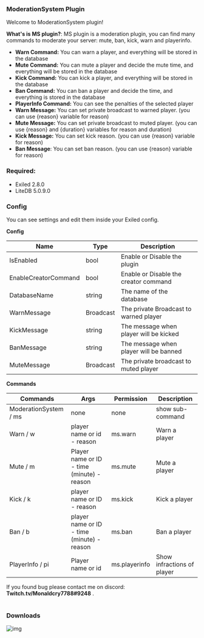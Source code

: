 

### **ModerationSystem Plugin**<br />

Welcome to ModerationSystem plugin!

**What's is MS plugin?**: MS plugin is a moderation plugin, you can find many commands to moderate your server: mute, ban, kick, warn and playerinfo.

- **Warn Command:** You can warn a player, and everything will be stored in the database
- **Mute Command:** You can mute a player and decide the mute time, and everything will be stored in the database
- **Kick Command:** You can kick a player, and everything will be stored in the database
- **Ban Command:** You can ban a player and decide the time, and everything is stored in the database
- **PlayerInfo Command:** You can see the penalties of the selected player
- **Warn Message:** You can set private broadcast to warned player. (you can use {reason} variable for reason)
- **Mute Message:** You can set private broadcast to muted player. (you can use {reason} and {duration} variables for reason and duration)
- **Kick Message:** You can set kick reason. (you can use {reason} variable for reason)
- **Ban Message**: You can set ban reason. (you can use {reason} variable for reason)

### Required: 
- Exiled 2.8.0
- LiteDB 5.0.9.0

### Config

You can see settings and edit them inside your Exiled config.

**Config**

| Name  | Type | Description | 
| ------------- | ------------- | ------------- |
| IsEnabled  | bool  | Enable or Disable the plugin |
| EnableCreatorCommand | bool | Enable or Disable the creator command |
| DatabaseName | string | The name of the database |
| WarnMessage | Broadcast  | The private Broadcast to warned player |
| KickMessage | string  | The message when player will be kicked |
| BanMessage | string  | The message when player will be banned  |
| MuteMessage | Broadcast  | The private broadcast to muted player  |

**Commands**

| Commands  | Args | Permission | Description | 
| ------------- | ------------- | ------------- | ------------- |
| ModerationSystem / ms  | none  | none | show sub-command |
| Warn / w  | player name or id - reason  | ms.warn | Warn a player |
| Mute / m  | Player name or ID - time (minute) - reason | ms.mute | Mute a player |
| Kick / k | player name or ID - reason | ms.kick | Kick a player |
| Ban / b | player name or ID - time (minute) - reason | ms.ban | Ban a player |
| PlayerInfo / pi | Player name or id | ms.playerinfo | Show infractions of player |


If you found bug please contact me on discord: **Twitch.tv/Monaldcry7788#9248** .<br /><br />

### Downloads
![img](https://img.shields.io/github/downloads/Monaldcry7788/ModerationSystem/total?style=for-the-badge)
